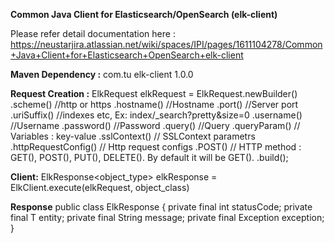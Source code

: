 **Common Java Client for Elasticsearch/OpenSearch (elk-client)**

Please refer detail documentation here : https://neustarjira.atlassian.net/wiki/spaces/IPI/pages/1611104278/Common+Java+Client+for+Elasticsearch+OpenSearch+elk-client

**Maven Dependency :**
<dependency>
    <groupId>com.tu</groupId>
    <artifactId>elk-client</artifactId>
    <version>1.0.0</version>
</dependency>

**Request Creation :**
ElkRequest elkRequest = ElkRequest.newBuilder()
.scheme()     //http or https
.hostname()   //Hostname
.port()       //Server port
.uriSuffix()  //indexes etc, Ex: index/_search?pretty&size=0
.username()   //Username
.password()   //Password
.query()      //Query
.queryParam() // Variables : key-value
.sslContext() // SSLContext parametrs
.httpRequestConfig() // Http request configs
.POST()       // HTTP method : GET(), POST(), PUT(), DELETE(). By default it will be GET().
.build();

**Client:**
ElkResponse<object_type> elkResponse = ElkClient.execute(elkRequest, object_class)

**Response**
public class ElkResponse<T> {
private final int statusCode;
private final T entity;
private final String message;
private final Exception exception;
}